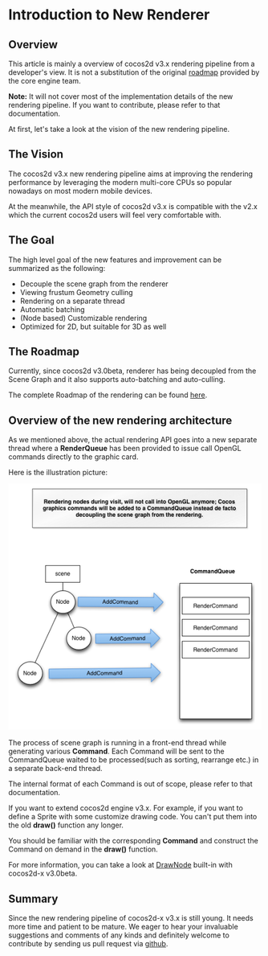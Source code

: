 # Introduction to New Renderer

## Overview
This article is mainly a overview of cocos2d v3.x rendering pipeline from a developer's view. It is not a substitution of the original [roadmap](https://docs.google.com/document/d/17zjC55vbP_PYTftTZEuvqXuMb9PbYNxRFu0EGTULPK8/edit) provided by the core engine team.

**Note:** It will not cover most of the implementation details of the new rendering pipeline. If you want to contribute, please refer to that documentation.

At first, let's take a look at the vision of the new rendering pipeline.

## The Vision
The cocos2d v3.x new rendering pipeline aims at improving the rendering performance by leveraging the modern multi-core CPUs so popular nowadays on most modern mobile devices.

At the meanwhile, the API style of cocos2d v3.x is compatible with the v2.x which the current cocos2d users will feel very comfortable with.

## The Goal
The high level goal of the new features and improvement can be summarized as the following:

- Decouple the scene graph from the renderer
- Viewing frustum Geometry culling
- Rendering on a separate thread
- Automatic batching
- (Node based) Customizable rendering
- Optimized for 2D, but suitable for 3D as well

## The Roadmap
Currently, since cocos2d v3.0beta, renderer has being decoupled from the Scene Graph and it also supports auto-batching and auto-culling.

The complete Roadmap of the rendering can be found [here](https://docs.google.com/document/d/17zjC55vbP_PYTftTZEuvqXuMb9PbYNxRFu0EGTULPK8/edit#heading=h.dii2kgdfqgcp).

## Overview of the new rendering architecture
As we mentioned above, the actual rendering API goes into a new separate thread where a **RenderQueue** has been provided to issue call OpenGL commands directly to the graphic card.

Here is the illustration picture:

![architecture](./res/architexture.png)

The process of scene graph is running in a front-end thread while generating various **Command**. Each Command will be sent to the CommandQueue waited to be processed(such as sorting, rearrange etc.) in a separate back-end thread.

The internal format of each Command is out of scope, please refer to that documentation.

If you want to extend cocos2d engine v3.x. For example, if you want to define a Sprite with some customize drawing code. You can't put them into the old **draw()** function any longer.

You should be familiar with the corresponding **Command** and construct the Command on demand in the **draw()** function.

For more information, you can take a look at [DrawNode](https://github.com/cocos2d/cocos2d-x/blob/develop/cocos/2d/CCDrawNode.cpp) built-in with cocos2d-x v3.0beta.

## Summary
Since the new rendering pipeline of cocos2d-x v3.x is still young. It needs more time and patient to be mature. We eager to hear your invaluable suggestions and comments of any kinds and definitely welcome to contribute by sending us pull request via [github](https://github.com/cocos2d/cocos2d-x).

